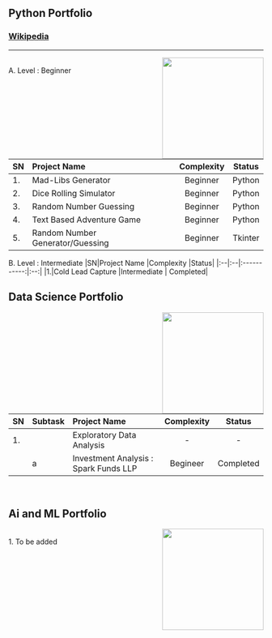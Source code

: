 ## Python Portfolio 
### [Wikipedia](https://github.com/gautamwalve/Portfolio_Projects/wiki)
*****

<img align = "right" width = "200" src = "https://img.icons8.com/clouds/512/python.png">
<br clear= "left"/>
A. Level : Beginner

|SN|Project Name          |Complexity   |Status|
|:--|:--|:-----------:|:--:|
|1.|Mad-Libs Generator |Beginner |Python| Completed| <br>
|2.|Dice Rolling Simulator |Beginner |Python|Completed| <br>
|3.|Random Number Guessing |Beginner |Python |Completed| <br>
|4.|Text Based Adventure Game |Beginner |Python |Completed| <br> 
|5.|Random Number Generator/Guessing | Beginner |Tkinter|Completed |<br>

B. Level : Intermediate
|SN|Project Name          |Complexity   |Status|
|:--|:--|:-----------:|:--:|
|1.|Cold Lead Capture |Intermediate | Completed| <br>

## Data Science Portfolio

<img align = "right" width = "200" src = "https://i.imgur.com/p7um1ZK.png">
<br clear= "left"/>
<br>

|SN|Subtask|Project Name|Complexity| Status|
|:-|:--|:--|:--:|:--:|
|1.||Exploratory Data Analysis|-|-|<br>
| | a| Investment Analysis : Spark Funds LLP|Begineer|Completed|
</pre>
<br>

</details>

## Ai and ML Portfolio

<img align = "right" width = "200" src = "https://i.imgur.com/hEAIS0j.png">
<br clear= "left"/>
1. To be added
<br>
</details>
